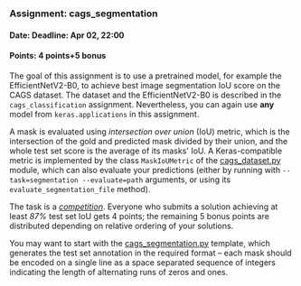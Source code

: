 ### Assignment: cags_segmentation
#### Date: Deadline: Apr 02, 22:00
#### Points: 4 points+5 bonus

The goal of this assignment is to use a pretrained model, for example the
EfficientNetV2-B0, to achieve best image segmentation IoU score on the CAGS
dataset. The dataset and the EfficientNetV2-B0 is described in the
`cags_classification` assignment. Nevertheless, you can again use **any** model
from `keras.applications` in this assignment.

A mask is evaluated using _intersection over union_ (IoU) metric, which is the
intersection of the gold and predicted mask divided by their union, and the
whole test set score is the average of its masks' IoU. A Keras-compatible
metric is implemented by the class `MaskIoUMetric` of the
[cags_dataset.py](https://github.com/ufal/npfl138/tree/past-2324/labs/05/cags_dataset.py)
module, which can also evaluate your predictions (either by running with
`--task=segmentation --evaluate=path` arguments, or using its
`evaluate_segmentation_file` method).

The task is a [_competition_](https://ufal.mff.cuni.cz/courses/npfl138/2324-summer#competitions). Everyone who submits a solution
achieving at least _87%_ test set IoU gets 4 points; the remaining
5 bonus points are distributed depending on relative ordering of your solutions.

You may want to start with the
[cags_segmentation.py](https://github.com/ufal/npfl138/tree/past-2324/labs/05/cags_segmentation.py)
template, which generates the test set annotation in the required format –
each mask should be encoded on a single line as a space separated sequence of
integers indicating the length of alternating runs of zeros and ones.
